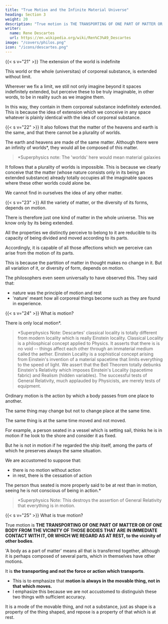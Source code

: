 ```yaml
---
title: "True Motion and the Infinite Material Universe"
heading: Section 3
weight: 20
description: "True motion is THE TRANSPORTING OF ONE PART OF MATTER OR OF ONE BODY FROM THE VICINITY OF THOSE BODIES THAT ARE IN IMMEDIATE CONTACT WITH IT, OR WHICH WE REGARD AS AT REST, to the vicinity of other bodies"
writer:
  name: Rene Descartes
  url: https://en.wikipedia.org/wiki/Ren%C3%A9_Descartes
image: "/covers/philos.png"
icon: "/icons/descartes.png"
---
```




{{< s v="21" >}} The extension of the world is indefinite

This world or the whole (universitas) of corporeal substance, is extended without limit.

Wherever we fix a limit, we still not only imagine beyond it spaces indefinitely extended, but perceive these to be truly imaginable, in other words, to be in reality such as we imagine them. 

In this way, they contain in them corporeal substance indefinitely extended. This is because  the idea of extension which we conceive in any space whatever is plainly identical with the idea of corporeal substance.


{{< s v="22" >}} It also follows that the matter of the heavens and earth is the same, and that there cannot be a plurality of worlds.

The earth and heavens are made of the same matter. Although there were an infinity of worlds*, they would all be composed of this matter.

> *Superphysics note: The 'worlds' here would mean material galaxies

It follows that a plurality of worlds is impossible. This is because we clearly conceive that the matter (whose nature consists only in its being an extended substance) already totally occupies all the imaginable spaces where these other worlds could alone be. 

We cannot find in ourselves the idea of any other matter.


{{< s v="23" >}} All the variety of matter, or the diversity of its forms, depends on motion.

There is therefore just one kind of matter in the whole universe. This we know only by its being extended. 

All the properties we distinctly perceive to belong to it are reducible to its capacity of being divided and moved according to its parts. 

Accordingly, it is capable of all those affections which we perceive can arise from the motion of its parts. 

This is because the partition of matter in thought makes no change in it. But all variation of it, or diversity of form, depends on motion. 

The philosophers even seem universally to have observed this. They said that:
- nature was the principle of motion and rest
- 'nature' meant how all corporeal things become such as they are found in experience.


{{< s v="24" >}} What is motion?

There is only local motion*. 

> *Superphysics Note: Descartes' classical locality is totally different from modern locality which is really Einstein locality. Classical Locality is a philosphical concept applied to Physics. It asserts that there is is no void -- things affect each other through an immaterial medium called the aether. Einstein Locality is a sophistical concept arising from Einstein's invention of a material spacetime that limits everything to the speed of light. We assert that the Bell Theorem totally debunks Einstein's Relativity which imposes Einstein's Locality (spacetime fabric) and Realism (hidden variables). The successful tests of General Relativity, much applauded by Physicists, are merely tests of equipment.


<!-- But motion (viz., local, for I can conceive no other kind of motion, and therefore I do not think we ought to suppose there is any other in nature), in the ordinary sense of the term, is nothing more than  -->

Ordinary motion is the action by which a body passes from one place to another. 

The same thing may change but not to change place at the same time.

The same thing is at the same time moved and not moved. 

For example, a person seated in a vessel which is setting sail, thinks he is in motion if he look to the shore and consider it as fixed.

But he is not in motion if he regarded the ship itself, among the parts of which he preserves always the same situation. 

We are accustomed to suppose that:
- there is no motion without action
- in rest, there is the cessation of action

The person thus seated is more properly said to be at rest than in motion, seeing he is not conscious of being in action.*

> *Superphysics Note: This destroys the assertion of General Relativity that everything is in motion. 



{{< s v="25" >}} What is true motion?

True motion is **THE TRANSPORTING OF ONE PART OF MATTER OR OF ONE BODY FROM THE VICINITY OF THOSE BODIES THAT ARE IN IMMEDIATE CONTACT WITH IT, OR WHICH WE REGARD AS AT REST, to the vicinity of other bodies**.

<!-- But if, instead of occupying ourselves with that which has no foundation, unless in ordinary usage, we desire to know what ought to be understood by motion according to the truth of the thing, we may say, in order to give it a determinate nature, that it is  -->

'A body as a part of matter' means all that is transferred together, although it is perhaps composed of several parts, which in themselves have other motions.

It is **the transporting and not the force or action which transports**.
- This is to emphasize that **motion is always in the movable thing, not in that which moves.**
- I emphasize this because we are not accustomed to distinguish these two things with sufficient accuracy.

It is a mode of the movable thing, and not a substance, just as shape is a property of the thing shaped, and repose is a property of that which is at rest.


